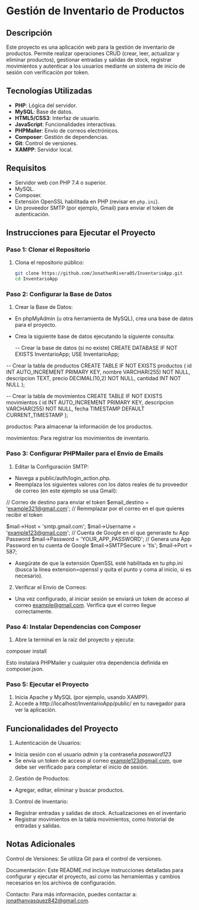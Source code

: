 # Gestión de Inventario de Productos

## Descripción

Este proyecto es una aplicación web para la gestión de inventario de productos.
Permite realizar operaciones CRUD (crear, leer, actualizar y eliminar productos),
gestionar entradas y salidas de stock, registrar movimientos y autenticar a los usuarios
mediante un sistema de inicio de sesión con verificación por token.


## Tecnologías Utilizadas

- **PHP**: Lógica del servidor.
- **MySQL**: Base de datos.
- **HTML5/CSS3**: Interfaz de usuario.
- **JavaScript**: Funcionalidades interactivas.
- **PHPMailer**: Envío de correos electrónicos.
- **Composer**: Gestión de dependencias.
- **Git**: Control de versiones.
- **XAMPP**: Servidor local.

## Requisitos

- Servidor web con PHP 7.4 o superior.
- MySQL.
- Composer.
- Extensión OpenSSL habilitada en PHP (revisar en `php.ini`).
- Un proveedor SMTP (por ejemplo, Gmail) para enviar el token de autenticación.

## Instrucciones para Ejecutar el Proyecto

### Paso 1: Clonar el Repositorio

1. Clona el repositorio público:
   ```bash
   git clone https://github.com/JonathanRivera05/InventarioApp.git
   cd InventarioApp

### Paso 2: Configurar la Base de Datos
1. Crear la Base de Datos:

- En phpMyAdmin (u otra herramienta de MySQL), crea una base de datos para el proyecto.
- Crea la siguiente base de datos ejecutando la siguiente consulta:

    -- Crear la base de datos (si no existe)
CREATE DATABASE IF NOT EXISTS InventarioApp;
USE InventarioApp;

-- Crear la tabla de productos
CREATE TABLE IF NOT EXISTS productos (
    id INT AUTO_INCREMENT PRIMARY KEY,
    nombre VARCHAR(255) NOT NULL,
    descripcion TEXT,
    precio DECIMAL(10,2) NOT NULL,
    cantidad INT NOT NULL
);

-- Crear la tabla de movimientos
CREATE TABLE IF NOT EXISTS movimientos (
    id INT AUTO_INCREMENT PRIMARY KEY,
    descripcion VARCHAR(255) NOT NULL,
    fecha TIMESTAMP DEFAULT CURRENT_TIMESTAMP
);


productos: Para almacenar la información de los productos.

movimientos: Para registrar los movimientos de inventario.


### Paso 3: Configurar PHPMailer para el Envío de Emails
1. Editar la Configuración SMTP:

- Navega a public/auth/login_action.php.
- Reemplaza los siguientes valores con los datos reales de tu proveedor de correo (en este ejemplo se usa Gmail):

// Correo de destino para enviar el token
$email_destino = 'example321@gmail.com'; // Remmplazar por el correo en el que quieres recibir el token 

$mail->Host = 'smtp.gmail.com';
$mail->Username = 'example123@gmail.com'; // Cuenta de Google en el que generaste tu App Password
$mail->Password = 'YOUR_APP_PASSWORD'; // Genera una App Password en tu cuenta de Google
$mail->SMTPSecure = 'tls';
$mail->Port = 587;

- Asegúrate de que la extensión OpenSSL esté habilitada en tu php.ini (busca la línea extension=openssl y quita el punto y coma al inicio, si es necesario).

2. Verificar el Envío de Correos:

- Una vez configurado, al iniciar sesión se enviará un token de acceso al correo example@gmail.com. Verifica que el correo llegue correctamente.


### Paso 4: Instalar Dependencias con Composer
1. Abre la terminal en la raíz del proyecto y ejecuta:

composer install

Esto instalará PHPMailer y cualquier otra dependencia definida en composer.json.


### Paso 5: Ejecutar el Proyecto
1. Inicia Apache y MySQL (por ejemplo, usando XAMPP).
2. Accede a http://localhost/InventarioApp/public/ en tu navegador para ver la aplicación.


## Funcionalidades del Proyecto
1. Autenticación de Usuarios:
- Inicia sesión con el usuario *admin* y la contraseña *password123*
- Se envía un token de acceso al correo example123@gmail.com, que debe ser verificado para completar el inicio de sesión.

2. Gestión de Productos:
- Agregar, editar, eliminar y buscar productos.

3. Control de Inventario:
- Registrar entradas y salidas de stock. Actualizaciones en el inventario
- Registrar movimientos en la tabla movimientos, como historial de entradas y salidas.


## Notas Adicionales
Control de Versiones:
Se utiliza Git para el control de versiones.

Documentación:
Este README.md incluye instrucciones detalladas para configurar y ejecutar el proyecto, así como las herramientas y cambios necesarios en los archivos de configuración.

Contacto:
Para más información, puedes contactar a: jonathanvasquez842@gmail.com.